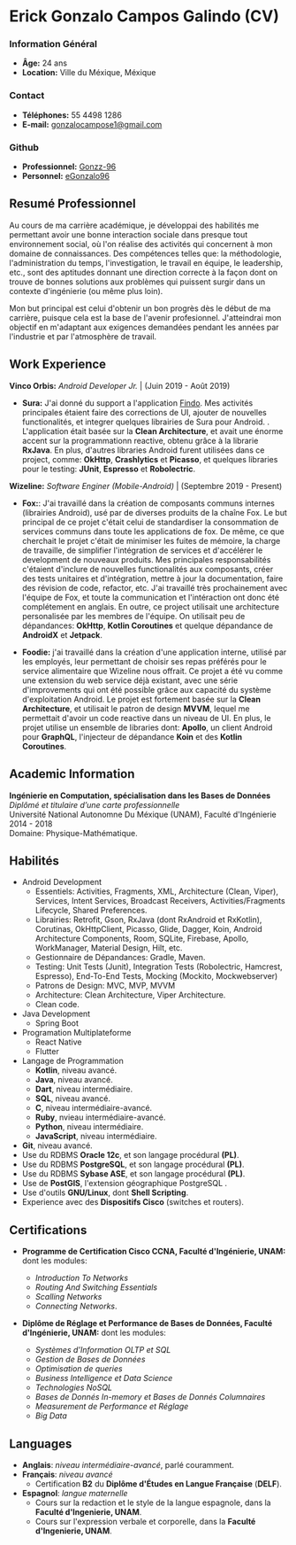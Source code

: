 # Erick Gonzalo Campos Galindo (CV)

### Information Général
* **Âge:** 24 ans
* **Location:** Ville du Méxique, Méxique

### Contact
* **Téléphones:** 55 4498 1286
* **E-mail:** gonzalocampose1@gmail.com

### Github
* **Professionnel:** [Gonzz-96](https://github.com/Gonzz-96)
* **Personnel:** [eGonzalo96](https://github.com/eGonzalo96)


## Resumé Professionnel

Au cours de ma carrière académique, je développai des habilités me permettant avoir une bonne interaction sociale dans presque tout environnement social, où l'on réalise des activités qui concernent à mon domaine de connaissances. Des compétences telles que: la méthodologie, l'administration du temps, l'investigation, le travail en équipe, le leadership, etc., sont des aptitudes donnant une direction correcte à la façon dont on trouve de bonnes solutions aux problèmes qui puissent surgir dans un contexte d'ingénierie (ou même plus loin).

Mon but principal est celui d'obtenir un bon progrès dès le début de ma carrière, puisque cela est la base de l'avenir profesionnel. J'atteindrai mon objectif en m'adaptant aux exigences demandées pendant les années par l'industrie et par l'atmosphère de travail.

## Work Experience

**Vinco Orbis:** *Android Developer Jr.* | (Juin 2019 - Août 2019)
* **Sura:** J'ai donné du support a l'application [Findo](https://play.google.com/store/apps/details?id=com.mx.sura.inversiones.findo&hl=en). Mes activités principales étaient faire des corrections de UI, ajouter de nouvelles functionalités, et integrer quelques librairies de Sura pour Android. . L'application était basée sur la **Clean Architecture**, et avait une énorme accent sur la programmationn reactive, obtenu  grâce à la librarie **RxJava**. En plus, d'autres libraries Android furent utilisées dans ce project, comme: **OkHttp**, **Crashlytics** et **Picasso**, et quelques libraries pour le testing: **JUnit**, **Espresso** et **Robolectric**.

**Wizeline:** *Software Enginer (Mobile-Android)* | (Septembre 2019 - Present)
* **Fox:**: J'ai travaillé dans la création de composants communs internes (librairies Android), usé par de diverses produits de la chaîne Fox. Le but principal de ce projet c'était celui de standardiser la consommation de services communs dans toute les applications de fox. De même, ce que cherchait le projet c'était de minimiser les fuites de mémoire, la charge de travaille, de simplifier l'intégration de services et d'accélérer le development de nouveaux produits. Mes principales responsabilités c'étaient d'inclure de nouvelles functionalités aux composants, créer des tests unitaires et d'intégration, mettre à jour la documentation, faire des révision de code, refactor, etc. J'ai travaillé très prochainement avec l'équipe de Fox, et toute la communication et l'intéraction ont donc été complétement en anglais. En outre, ce project utilisait une architecture personalisée par les membres de l'équipe. On utilisait peu de dépandances: **OkHttp**, **Kotlin Coroutines** et quelque dépandance de **AndroidX** et **Jetpack**.

* **Foodie:** j'ai travaillé dans la création d'une application interne, utilisé par les employés, leur permettant de choisir ses repas préférés pour le service alimentaire que Wizeline nous offrait. Ce projet a été vu comme une extension du web service déjà existant, avec une série d'improvements qui ont été possible grâce aux capacité du système d'exploitation Android. Le projet est fortement basée sur la **Clean Architecture**, et utilisait le patron de design **MVVM**, lequel me permettait d'avoir un code reactive dans un niveau de UI. En plus, le projet utilise un ensemble de libraries dont: **Apollo**, un client Android pour **GraphQL**, l'injecteur de dépandance **Koin** et des **Kotlin Coroutines**.

## Academic Information
**Ingénierie en Computation, spécialisation dans les Bases de Données**<br>
*Diplômé et titulaire d’une carte professionnelle*<br>
Université National Autonomne Du Méxique (UNAM), Faculté d'Ingénierie<br>
2014 - 2018<br>
Domaine: Physique-Mathématique.

## Habilités
* Android Development
	* Essentiels: Activities, Fragments, XML, Architecture (Clean, Viper), Services, Intent Services, Broadcast Receivers,  Activities/Fragments Lifecycle, Shared Preferences.
	* Librairies: Retrofit, Gson, RxJava (dont RxAndroid et RxKotlin), Corutinas, OkHttpClient, Picasso, Glide, Dagger, Koin, Android Architecture Components, Room, SQLite, Firebase, Apollo, WorkManager, Material Design, Hilt, etc.
	* Gestionnaire de Dépandances: Gradle, Maven.
	* Testing: Unit Tests (Junit), Integration Tests (Robolectric, Hamcrest, Espresso), End-To-End Tests, Mocking (Mockito, Mockwebserver)
	* Patrons de Design: MVC, MVP, MVVM
	* Architecture: Clean Architecture, Viper Architecture.
	* Clean code.
* Java Development
	* Spring Boot
* Programation Multiplateforme
    * React Native
    * Flutter
* Langage de Programmation
	* **Kotlin**, niveau avancé.
	* **Java**, niveau avancé.
	* **Dart**, niveau intermédiaire.
	* **SQL**, niveau avancé.
	* **C**, niveau intermédiaire-avancé.
	* **Ruby**, nvieau intermédiaire-avancé.
	* **Python**, niveau intermédiaire.
	* **JavaScript**, niveau intermédiaire.
* **Git**, niveau avancé.
* Use du RDBMS **Oracle 12c**, et son langage procédural **(PL)**.
* Use du RDBMS **PostgreSQL**, et son langage procédural  **(PL)**.
* Use du RDBMS **Sybase ASE**, et son langage procédural  **(PL)**.
* Use de **PostGIS**, l'extension géographique PostgreSQL .
* Use d'outils **GNU/Linux**, dont **Shell Scripting**.
* Experience avec des **Dispositifs Cisco** (switches et routers).

## Certifications
* **Programme de Certification Cisco CCNA, Faculté d'Ingénierie, UNAM:** dont les modules:
	* *Introduction To Networks*
	* *Routing And Switching Essentials*
	* *Scalling Networks* 
	* *Connecting Networks*. 

* **Diplôme de Réglage et Performance de Bases de Données, Faculté d'Ingénierie, UNAM:** dont les modules:
	* *Systèmes d'Information OLTP et SQL*
	* *Gestion de Bases de Données*
	* *Optimisation de queries*
	* *Business Intelligence et Data Science*
	* *Technologies NoSQL*
	* *Bases de Donnés In-memory et Bases de Donnés Columnaires*
	* *Measurement de Performance et Réglage* 
	* *Big Data*

## Languages
* **Anglais**: *niveau intermédiaire-avancé*, parlé couramment.
* **Français**: *niveau avancé*
	* Certification **B2** du **Diplôme d'Études en Langue Française** (**DELF**).
* **Espagnol**: *langue maternelle*
	* Cours sur la redaction et le style de la langue espagnole, dans la **Faculté d'Ingenierie, UNAM**.
	* Cours sur l'expression verbale et corporelle, dans la **Faculté d'Ingenierie, UNAM**.